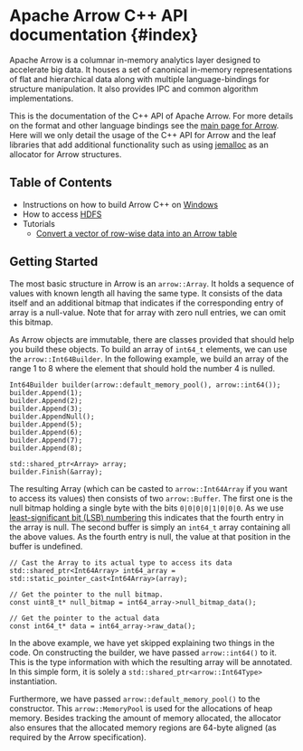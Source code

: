 Apache Arrow C++ API documentation      {#index}
==================================

<!---
  Licensed under the Apache License, Version 2.0 (the "License");
  you may not use this file except in compliance with the License.
  You may obtain a copy of the License at

   http://www.apache.org/licenses/LICENSE-2.0

  Unless required by applicable law or agreed to in writing, software
  distributed under the License is distributed on an "AS IS" BASIS,
  WITHOUT WARRANTIES OR CONDITIONS OF ANY KIND, either express or implied.
  See the License for the specific language governing permissions and
  limitations under the License. See accompanying LICENSE file.
-->

Apache Arrow is a columnar in-memory analytics layer designed to accelerate
big data. It houses a set of canonical in-memory representations of flat and
hierarchical data along with multiple language-bindings for structure
manipulation. It also provides IPC and common algorithm implementations.

This is the documentation of the C++ API of Apache Arrow. For more details
on the format and other language bindings see
the [main page for Arrow](https://arrow.apache.org/). Here will we only detail
the usage of the C++ API for Arrow and the leaf libraries that add additional
functionality such as using [jemalloc](http://jemalloc.net/) as an allocator
for Arrow structures.

Table of Contents
-----------------

 * Instructions on how to build Arrow C++ on [Windows](Windows.md)
 * How to access [HDFS](HDFS.md)
 * Tutorials
   * [Convert a vector of row-wise data into an Arrow table](tutorials/row_wise_conversion.md)

Getting Started
---------------

The most basic structure in Arrow is an `arrow::Array`. It holds a sequence
of values with known length all having the same type. It consists of the data
itself and an additional bitmap that indicates if the corresponding entry of
array is a null-value. Note that for array with zero null entries, we can omit
this bitmap.

As Arrow objects are immutable, there are classes provided that should help you
build these objects. To build an array of `int64_t` elements, we can use the
`arrow::Int64Builder`. In the following example, we build an array of the range
1 to 8 where the element that should hold the number 4 is nulled.

    Int64Builder builder(arrow::default_memory_pool(), arrow::int64());
    builder.Append(1);
    builder.Append(2);
    builder.Append(3);
    builder.AppendNull();
    builder.Append(5);
    builder.Append(6);
    builder.Append(7);
    builder.Append(8);

    std::shared_ptr<Array> array;
    builder.Finish(&array);

The resulting Array (which can be casted to `arrow::Int64Array` if you want
to access its values) then consists of two `arrow::Buffer`. The first one is
the null bitmap holding a single byte with the bits `0|0|0|0|1|0|0|0`.
As we use [least-significant bit (LSB) numbering](https://en.wikipedia.org/wiki/Bit_numbering)
this indicates that the fourth entry in the array is null. The second
buffer is simply an `int64_t` array containing all the above values.
As the fourth entry is null, the value at that position in the buffer is
undefined.

    // Cast the Array to its actual type to access its data
    std::shared_ptr<Int64Array> int64_array = std::static_pointer_cast<Int64Array>(array);

    // Get the pointer to the null bitmap.
    const uint8_t* null_bitmap = int64_array->null_bitmap_data();

    // Get the pointer to the actual data
    const int64_t* data = int64_array->raw_data();

In the above example, we have yet skipped explaining two things in the code.
On constructing the builder, we have passed `arrow::int64()` to it. This is
the type information with which the resulting array will be annotated. In
this simple form, it is solely a `std::shared_ptr<arrow::Int64Type>`
instantiation.

Furthermore, we have passed `arrow::default_memory_pool()` to the constructor.
This `arrow::MemoryPool` is used for the allocations of heap memory. Besides
tracking the amount of memory allocated, the allocator also ensures that the
allocated memory regions are 64-byte aligned (as required by the Arrow
specification).
